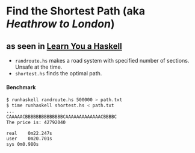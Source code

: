 # Find the Shortest Path (aka *Heathrow to London*)
## as seen in [Learn You a Haskell](http://learnyouahaskell.com/functionally-solving-problems)

- `randroute.hs` makes a road system with specified number of sections. Unsafe at the time.
- `shortest.hs` finds the optimal path.

#### Benchmark

```bash
$ runhaskell randroute.hs 500000 > path.txt
$ time runhaskell shortest.hs < path.txt
...
CAAAAACBBBBBBBBBBBBBBCAAAAAAAAAAAAACBBBBC
The price is: 42792040

real	0m22.247s
user	0m20.701s
sys	0m0.980s
```